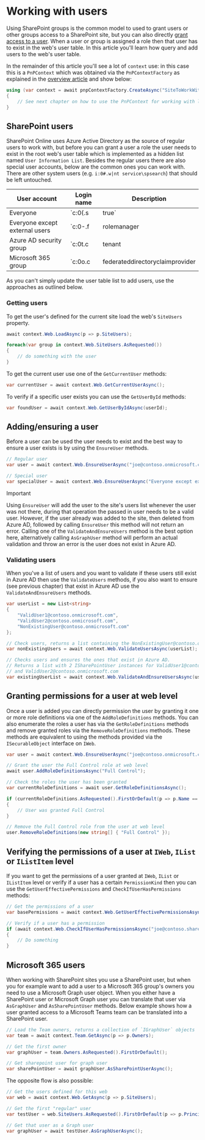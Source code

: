# Working with users

Using SharePoint groups is the common model to used to grant users or other groups access to a SharePoint site, but you can also directly [grant access to a user](./security-intro.md#assigning-roles). When a user or group is assigned a role then that user has to exist in the web's user table. In this article you'll learn how query and add users to the web's user table.

In the remainder of this article you'll see a lot of `context` use: in this case this is a `PnPContext` which was obtained via the `PnPContextFactory` as explained in the [overview article](readme.md) and show below:

```csharp
using (var context = await pnpContextFactory.CreateAsync("SiteToWorkWith"))
{
    // See next chapter on how to use the PnPContext for working with lists
}
```

## SharePoint users

SharePoint Online uses Azure Active Directory as the source of regular users to work with, but before you can grant a user a role the user needs to exist in the root web's user table which is implemented as a hidden list named `User Information List`. Besides the regular users there are also special user accounts, below are the common ones you can work with. There are other system users (e.g. `i:0#.w|nt service\spsearch`) that should be left untouched.

User account | Login name | Description
-------------|------------|------------
Everyone | `c:0(.s|true` | Use this user to represent all users in your organization
Everyone except external users | `c:0-.f|rolemanager|spo-grid-all-users/<guid>` | Use this user to represent all users except the internal users in your organization
Azure AD security group | `c:0t.c|tenant|<guid>` | You can add an Azure AD security group to a SharePoint Group or directly grant it a role by using this login name. The `<guid>` is the Azure AD object id of the security group
Microsoft 365 group | `c:0o.c|federateddirectoryclaimprovider|<guid>` | You can add a Microsoft 365 group to a SharePoint Group or directly grant it a role by using this login name. The `<guid>` is the Azure AD object id of the Microsoft 365 group. Note that adding this Microsoft 365 group will grant it's members access

As you can't simply update the user table list to add users, use the approaches as outlined below.

### Getting users

To get the user's defined for the current site load the web's `SiteUsers` property.

```csharp
await context.Web.LoadAsync(p => p.SiteUsers);

foreach(var group in context.Web.SiteUsers.AsRequested())
{
    // do something with the user
}
```

To get the current user use one of the `GetCurrentUser` methods:

```csharp
var currentUser = await context.Web.GetCurrentUserAsync();
```

To verify if a specific user exists you can use the `GetUserById` methods:

```csharp
var foundUser = await context.Web.GetUserByIdAsync(userId);
```

## Adding/ensuring a user

Before a user can be used the user needs to exist and the best way to ensure a user exists is by using the `EnsureUser` methods.

```csharp
// Regular user
var user = await context.Web.EnsureUserAsync("joe@contoso.onmicrosoft.com");

// Special user
var specialUser = await context.Web.EnsureUserAsync("Everyone except external users");
```

> [!Important]
> Using `EnsureUser` will add the user to the site's users list whenever the user was not there, during that operation the passed in user needs to be a valid user. However, if the user already was added to the site, then deleted from Azure AD, followed by calling `EnsureUser` this method will not return an error. Calling one of the `ValidateAndEnsureUsers` method is the best option here, alternatively calling `AsGraphUser` method will perform an actual validation and throw an error is the user does not exist in Azure AD.

### Validating users

When you've a list of users and you want to validate if these users still exist in Azure AD then use the `ValidateUsers` methods, if you also want to ensure (see previous chapter) that exist in Azure AD use the `ValidateAndEnsureUsers` methods.

```csharp
var userList = new List<string> 
{ 
    "ValidUser1@contoso.onmicrosoft.com", 
    "ValidUser2@contoso.onmicrosoft.com", 
    "NonExistingUser@contoso.onmicrosoft.com" 
};

// Check users, returns a list containing the NonExistingUser@contoso.onmicrosoft.com user
var nonExistingUsers = await context.Web.ValidateUsersAsync(userList);

// Checks users and ensures the ones that exist in Azure AD. 
// Returns a list with 2 ISharePointUser instances for ValidUser1@contoso.onmicrosoft.com
// and ValidUser2@contoso.onmicrosoft.com
var existingUserList = await context.Web.ValidateAndEnsureUsersAsync(userList);
```

## Granting permissions for a user at web level

Once a user is added you can directly permission the user by granting it one or more role definitions via one of the `AddRoleDefinitions` methods. You can also enumerate the roles a user has via the `GetRoleDefinitions` methods and remove granted roles via the `RemoveRoleDefinitions` methods. These methods are equivalent to using the methods provided via the `ISecurableObject` interface on `IWeb`.

```csharp
var user = await context.Web.EnsureUserAsync("joe@contoso.onmicrosoft.com");

// Grant the user the Full Control role at web level
await user.AddRoleDefinitionsAsync("Full Control");

// Check the roles the user has been granted
var currentRoleDefinitions = await user.GetRoleDefinitionsAsync();

if (currentRoleDefinitions.AsRequested().FirstOrDefault(p => p.Name == "Full Control"))
{
    // User was granted Full Control
}

// Remove the Full Control role from the user at web level
user.RemoveRoleDefinitions(new string[] { "Full Control" });
```

## Verifying the permissions of a user at `IWeb`, `IList` or `IListItem` level

If you want to get the permissions of a user granted at `IWeb`, `IList` or `IListItem` level or verify if a user has a certain `PermissionKind` then you can use the `GetUserEffectivePermissions` and `CheckIfUserHasPermissions` methods:

```csharp
// Get the permissions of a user
var basePermissions = await context.Web.GetUserEffectivePermissionsAsync("joe@contoso.sharepoint.com");

// Verify if a user has a permission
if (await context.Web.CheckIfUserHasPermissionsAsync("joe@contoso.sharepoint.com", PermissionKind.AddListItems))
{
    // Do something
}
```

## Microsoft 365 users

When working with SharePoint sites you use a SharePoint user, but when you for example want to add a user to a Microsoft 365 group's owners you need to use a Microsoft Graph user object. When you either have a SharePoint user or Microsoft Graph user you can translate that user via `AsGraphUser` and `AsSharePointUser` methods. Below example shows how a user granted access to a Microsoft Teams team can be translated into a SharePoint user.

```csharp
// Load the Team owners, returns a collection of `IGraphUser` objects
var team = await context.Team.GetAsync(p => p.Owners);

// Get the first owner
var graphUser = team.Owners.AsRequested().FirstOrDefault();

// Get sharepoint user for graph user
var sharePointUser = await graphUser.AsSharePointUserAsync();
```

The opposite flow is also possible:

```csharp
// Get the users defined for this web
var web = await context.Web.GetAsync(p => p.SiteUsers);

// Get the first "regular" user
var testUser = web.SiteUsers.AsRequested().FirstOrDefault(p => p.PrincipalType == PrincipalType.User);

// Get that user as a Graph user
var graphUser = await testUser.AsGraphUserAsync();
```
